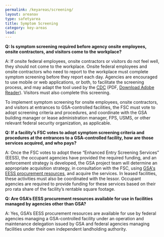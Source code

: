```yaml
---
permalink: /keyareas/screening/
layout: areanav
type: safetyarea
title: Symptom Screening
category: key-areas
lead: 
---
```


**Q:  Is symptom screening required before agency onsite employees, onsite contractors, and visitors come to the workplace?**

A:  If onsite federal employees, onsite contractors or visitors do not feel well, they should not come to the workplace. Onsite federal employees and onsite contractors who need to report to the workplace must complete symptom screening before they report each day. Agencies are encouraged to use mobile or web applications, or both, to facilitate the screening process, and may adapt the tool used by the [CDC](https://www.cdc.gov/screening/paper-version.pdf) (PDF, [Download Adobe Reader](https://get2.adobe.com/reader/)). Visitors must also complete this screening.

To implement symptom screening for onsite employees, onsite contractors, and visitors at entrances to GSA-controlled facilities, the FSC must vote to adopt screening criteria and procedures, and coordinate with the GSA building manager or lease administration manager, FPS, USMS, or other relevant federal security organization, as applicable.

**Q:  If a facility’s FSC votes to adopt symptom screening criteria and procedures at the entrances to a GSA-controlled facility, how are those services acquired, and who pays?**

A:  Once the FSC votes to adopt these “Enhanced Entry Screening Services” (EESS), the occupant agencies have provided the required funding, and an enforcement strategy is developed, the GSA project team will determine an appropriate acquisition strategy, in consultation with the FSC, using [GSA's EESS procurement resources](https://hallways.cap.gsa.gov/app/#/gateway/professional-services/46547/enhanced-entry-screening-services-eess-for-government-facilities-procurement-resource), and acquire the services. In leased facilities, these activities must also be coordinated with the lessor. Occupant agencies are required to provide funding for these services based on their pro rata share of the facility’s rentable square footage.

**Q:  Are GSA’s EESS procurement resources available for use in facilities managed by agencies other than GSA?**

A:  Yes, GSA’s EESS procurement resources are available for use by federal agencies managing a GSA-controlled facility under an operation and maintenance delegation issued by GSA and federal agencies managing facilities under their own independent landholding authority.

